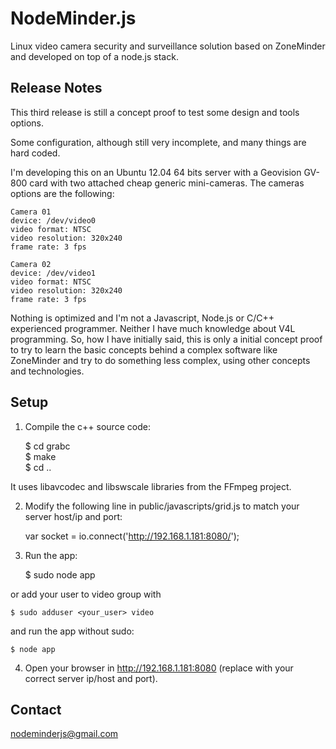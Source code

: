 NodeMinder.js
=============

Linux video camera security and surveillance solution based on ZoneMinder and developed on top of a node.js stack.

Release Notes
-------------

This third release is still a concept proof to test some design and tools options.

Some configuration, although still very incomplete, and many things are hard coded.

I'm developing this on an Ubuntu 12.04 64 bits server with a Geovision GV-800 card with two attached cheap generic mini-cameras. The cameras options are the following:

    Camera 01
    device: /dev/video0
    video format: NTSC
    video resolution: 320x240
    frame rate: 3 fps

    Camera 02
    device: /dev/video1
    video format: NTSC
    video resolution: 320x240
    frame rate: 3 fps

Nothing is optimized and I'm not a Javascript, Node.js or C/C++ experienced programmer. Neither I have much knowledge about V4L programming. So, how I have initially said, this is only a initial concept proof to try to learn the basic concepts behind a complex software like ZoneMinder and try to do something less complex, using other concepts and technologies.

Setup
-----

1) Compile the c++ source code:

    $ cd grabc  
    $ make  
    $ cd ..
    
It uses libavcodec and libswscale libraries from the FFmpeg project. 

2) Modify the following line in public/javascripts/grid.js to match your server host/ip and port: 

    var socket = io.connect('http://192.168.1.181:8080/');

3) Run the app:

    $ sudo node app

  or add your user to video group with

    $ sudo adduser <your_user> video

  and run the app without sudo:

    $ node app

4) Open your browser in http://192.168.1.181:8080 (replace with your correct server ip/host and port).

Contact
-------

nodeminderjs@gmail.com
